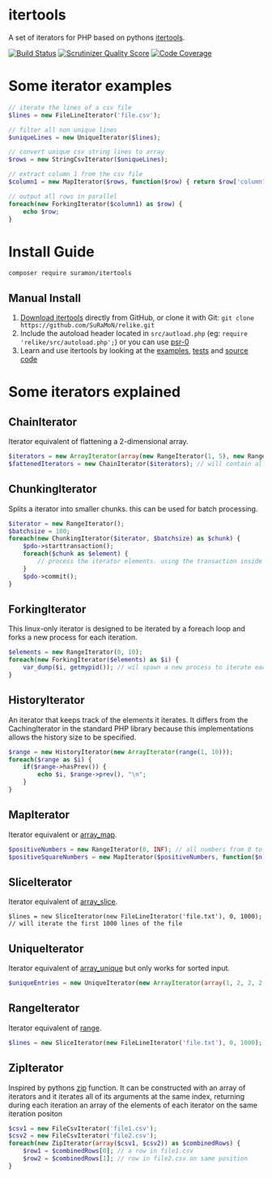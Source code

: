 itertools
=========

A set of iterators for PHP based on pythons [itertools](https://docs.python.org/2/library/itertools.html).

[![Build Status](https://travis-ci.org/SuRaMoN/itertools.png?branch=master)](https://travis-ci.org/SuRaMoN/itertools) [![Scrutinizer Quality Score](https://scrutinizer-ci.com/g/SuRaMoN/itertools/badges/quality-score.png?s=e5c12675df1cfe519f2e2a8f89197f33ceb8304c)](https://scrutinizer-ci.com/g/SuRaMoN/itertools/) [![Code Coverage](https://scrutinizer-ci.com/g/SuRaMoN/itertools/badges/coverage.png?s=58f4d2d1cea8f7a5c4e7625404af3844eb8f2ebb)](https://scrutinizer-ci.com/g/SuRaMoN/itertools/)

Some iterator examples
======================

```php
// iterate the lines of a csv file
$lines = new FileLineIterator('file.csv');

// filter all non unique lines
$uniqueLines = new UniqueIterator($lines);

// convert unique csv string lines to array
$rows = new StringCsvIterator($uniqueLines);

// extract column 1 from the csv file
$column1 = new MapIterator($rows, function($row) { return $row['column1']; });

// output all rows in parallel
foreach(new ForkingIterator($column1) as $row) {
    echo $row;
}
```

Install Guide
=============

```
composer require suramon/itertools
```

Manual Install
--------------
1. [Download itertools](https://github.com/SuRaMoN/itertools/archive/master.zip) directly from GitHub, or clone it with Git: `git clone https://github.com/SuRaMoN/relike.git`
2. Include the autoload header located in `src/autload.php` (eg: `require 'relike/src/autoload.php';`) or you can use [psr-0](https://github.com/php-fig/fig-standards/blob/master/accepted/PSR-0.md)
3. Learn and use itertools by looking at the [examples](https://github.com/SuRaMoN/itertools), [tests](https://github.com/SuRaMoN/itertools/tree/master/tests) and [source code](https://github.com/SuRaMoN/itertools/tree/master/src/itertools)

Some iterators explained
========================

ChainIterator
-------------
Iterator equivalent of flattening a 2-dimensional array.

```php
$iterators = new ArrayIterator(array(new RangeIterator(1, 5), new RangeIterator(6, 10)));
$fattenedIterators = new ChainIterator($iterators); // will contain all numbers from 1 to 10
```

ChunkingIterator
----------------
Splits a iterator into smaller chunks. this can be used for batch processing.

```php
$iterator = new RangeIterator();
$batchsize = 100;
foreach(new ChunkingIterator($iterator, $batchsize) as $chunk) {
    $pdo->starttransaction();
    foreach($chunk as $element) {
        // process the iterator elements. using the transaction inside the chunkiterator makes sure the transaction stays small
    }
    $pdo->commit();
}
```

ForkingIterator
---------------
This linux-only iterator is designed to be iterated by a foreach loop and
forks a new process for each iteration.

```php
$elements = new RangeIterator(0, 10);
foreach(new ForkingIterator($elements) as $i) {
    var_dump($i, getmypid()); // wil spawn a new process to iterate each element
}
```

HistoryIterator
---------------
An iterator that keeps track of the elements it iterates. It differs from
the CachingIterator in the standard PHP library because this implementations
allows the history size to be specified.

```php
$range = new HistoryIterator(new ArrayIterator(range(1, 10)));
foreach($range as $i) {
    if($range->hasPrev()) {
        echo $i, $range->prev(), "\n";
    }
}
```

MapIterator
-----------
Iterator equivalent or [array_map](https://www.php.net/manual/en/function.array-map.php).

```php
$positiveNumbers = new RangeIterator(0, INF); // all numbers from 0 to infinity
$positiveSquareNumbers = new MapIterator($positiveNumbers, function($n) {return $n*$n;}); // all positive square numbers
```

SliceIterator
-------------
Iterator equivalent of [array_slice](https://www.php.net/manual/en/function.array-slice.php).

    $lines = new SliceIterator(new FileLineIterator('file.txt'), 0, 1000); // will iterate the first 1000 lines of the file


UniqueIterator
--------------
Iterator equivalent of [array_unique](https://www.php.net/manual/en/function.array-unique.php) but only works for sorted input.

```php
$uniqueEntries = new UniqueIterator(new ArrayIterator(array(1, 2, 2, 2, 3, 4, 2))); // will contain 1, 2, 3, 4, 2
```

RangeIterator
-------------
Iterator equivalent of [range](https://www.php.net/manual/en/function.range.php).

```php
$lines = new SliceIterator(new FileLineIterator('file.txt'), 0, 1000); // will iterate the first 1000 lines of the file
```

ZipIterator
-----------
Inspired by pythons [zip](https://docs.python.org/3.1/library/functions.html#zip) function. It can be constructed with an array of iterators and it iterates all of its arguments at the same index, returning during each iteration an array of the elements of each iterator on the same iteration positon

```php
$csv1 = new FileCsvIterator('file1.csv');
$csv2 = new FileCsvIterator('file2.csv');
foreach(new ZipIterator(array($csv1, $csv2)) as $combinedRows) {
    $row1 = $combinedRows[0]; // a row in file1.csv
    $row2 = $combinedRows[1]; // row in file2.csv on same position
}
```
